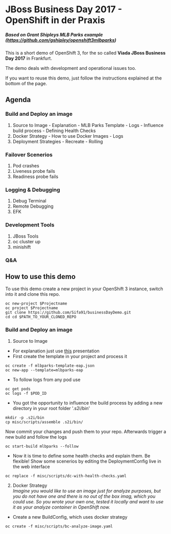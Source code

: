 # JBoss Business Day 2017 - OpenShift in der Praxis
##### Based on Grant Shipleys MLB Parks example (https://github.com/gshipley/openshift3mlbparks)

This is a short demo of OpenShift 3, for the so called <b>Viada JBoss Business Day 2017</b> in Frankfurt.

The demo deals with development and operational issues too.

 If you want to reuse this demo, just follow the instructions explained at the bottom of the page.    
## Agenda
### Build and Deploy an image
  1. Source to Image
    - Explanation
    - MLB Parks Template
    - Logs
    - Influence build process
    - Defining Health Checks
  2. Docker Strategy
    - How to use Docker Images
    - Logs
  3. Deployment Strategies
    - Recreate
    - Rolling

### Failover Scenerios
  1. Pod crashes
  2. Liveness probe fails
  3. Readiness probe fails

### Logging & Debugging
  1. Debug Terminal
  2. Remote Debugging
  3. EFK

### Development Tools
  1. JBoss Tools
  2. oc cluster up
  3. minishift

### Q&A

## How to use this demo
To use this demo create a new project in your OpenShift 3 instance, switch into it and clone this repo.
```
oc new-project $Projectname
oc project $Projectname
git clone https://github.com/Sifa91/businessDayDemo.git
cd cd $PATH_TO_YOUR_CLONED_REPO
```
### Build and Deploy an image
1. Source to Image
  - For explanation just use [this][aa426728] presentation
  - First create the template in your project and process it
  ```
  oc create -f mlbparks-template-eap.json
  oc new-app --template=mlbparks-eap
  ```
  - To follow logs from any pod use
```
oc get pods
oc logs -f $POD_ID
```
  - You got the opportunity to influence the build process by adding a new directory in your root folder '.s2i/bin'
  ```
  mkdir -p .s2i/bin
  cp misc/scripts/assemble .s2i/bin/
  ```
  Now commit your changes and push them to your repo. Afterwards trigger a new build and follow the logs
  ```
  oc start-build mlbparks --follow
  ```
  - Now it is time to define some health checks and explain them. Be flexible! Show some scenerios by editing the DeploymentConfig live in the web interface
  ```
  oc replace -f misc/scripts/dc-with-health-checks.yaml
  ```

2. Docker Strategy<br>
<i>Imagine you would like to use an image just for analyze purposes, but you do not have one and there is no out of the box imag, which you could use. So you wrote your own one, tested it locally and want to use it as your analyze container in OpenShift now.</i>
  - Create a new BuildConfig, which uses docker strategy
  ```
  oc create -f misc/scripts/bc-analyze-image.yaml
  ```

  [aa426728]: https://github.com/Sifa91/businessDayDemo/blob/master/misc/source-to-image.pdf "Source to Image"
